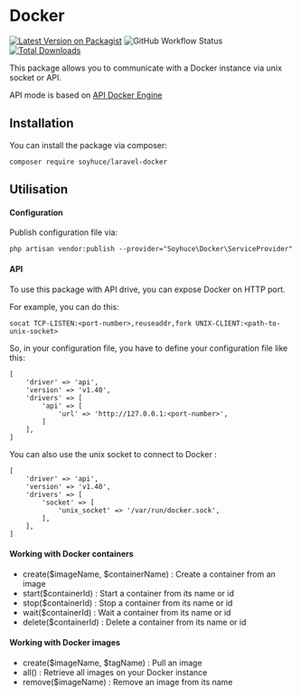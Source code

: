 # Docker

[![Latest Version on Packagist](https://img.shields.io/packagist/v/soyhuce/laravel-docker.svg?style=flat-square)](https://packagist.org/packages/soyhuce/laravel-docker)
![GitHub Workflow Status](https://img.shields.io/github/workflow/status/soyhuce/laravel-docker/run-tests?label=tests)
[![Total Downloads](https://img.shields.io/packagist/dt/soyhuce/laravel-docker.svg?style=flat-square)](https://packagist.org/packages/soyhuce/laravel-docker)

This package allows you to communicate with a Docker instance via unix socket or API.

API mode is based on [API Docker Engine](https://docs.docker.com/engine/api/v1.40)

## Installation

You can install the package via composer:
 
 `composer require soyhuce/laravel-docker`

## Utilisation

#### Configuration

Publish configuration file via:

`php artisan vendor:publish --provider="Soyhuce\Docker\ServiceProvider"`

#### API

To use this package with API drive, you can expose Docker on HTTP port.

For example, you can do this: 

`socat TCP-LISTEN:<port-number>,reuseaddr,fork UNIX-CLIENT:<path-to-unix-socket>`

So, in your configuration file, you have to define your configuration file like this:

```
[
    'driver' => 'api',
    'version' => 'v1.40',
    'drivers' => [
        'api' => [
            'url' => 'http://127.0.0.1:<port-number>',
        ]
    ],
]
```

You can also use the unix socket to connect to Docker :

```
[
    'driver' => 'api',
    'version' => 'v1.40',
    'drivers' => [
        'socket' => [
            'unix_socket' => '/var/run/docker.sock',
        ],
    ],
]
```


#### Working with Docker containers

* create($imageName, $containerName) : Create a container from an image
* start($containerId) : Start a container from its name or id
* stop($containerId) : Stop a container from its name or id
* wait($containerId) : Wait a container from its name or id
* delete($containerId) : Delete a container from its name or id

#### Working with Docker images

* create($imageName, $tagName) : Pull an image
* all() : Retrieve all images on your Docker instance
* remove($imageName) : Remove an image from its name
